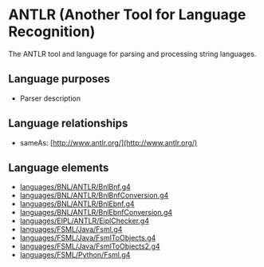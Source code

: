 # ANTLR (Another Tool for Language Recognition)
The ANTLR tool and language for parsing and processing string languages.
## Language purposes
* Parser description

## Language relationships
* sameAs: [http://www.antlr.org/](http://www.antlr.org/)

## Language elements
* [languages/BNL/ANTLR/BnlBnf.g4](https://github.com/softlang/yas/blob/master/languages/BNL/ANTLR/BnlBnf.g4)
* [languages/BNL/ANTLR/BnlBnfConversion.g4](https://github.com/softlang/yas/blob/master/languages/BNL/ANTLR/BnlBnfConversion.g4)
* [languages/BNL/ANTLR/BnlEbnf.g4](https://github.com/softlang/yas/blob/master/languages/BNL/ANTLR/BnlEbnf.g4)
* [languages/BNL/ANTLR/BnlEbnfConversion.g4](https://github.com/softlang/yas/blob/master/languages/BNL/ANTLR/BnlEbnfConversion.g4)
* [languages/EIPL/ANTLR/EiplChecker.g4](https://github.com/softlang/yas/blob/master/languages/EIPL/ANTLR/EiplChecker.g4)
* [languages/FSML/Java/Fsml.g4](https://github.com/softlang/yas/blob/master/languages/FSML/Java/Fsml.g4)
* [languages/FSML/Java/FsmlToObjects.g4](https://github.com/softlang/yas/blob/master/languages/FSML/Java/FsmlToObjects.g4)
* [languages/FSML/Java/FsmlToObjects2.g4](https://github.com/softlang/yas/blob/master/languages/FSML/Java/FsmlToObjects2.g4)
* [languages/FSML/Python/Fsml.g4](https://github.com/softlang/yas/blob/master/languages/FSML/Python/Fsml.g4)

